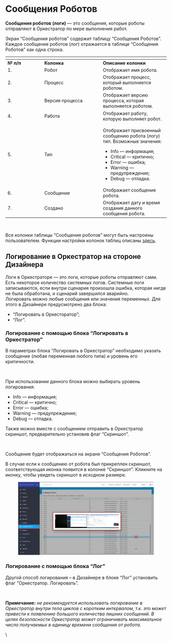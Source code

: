 # Сообщения Роботов

**Сообщения роботов (логи)** — это сообщения, которые роботы отправляют в Оркестратор по мере выполнения работ.

Экран “Сообщения роботов” содержит таблицу “Сообщения Роботов”.\
Каждое сообщение роботов (лог) отражается в таблице “Сообщения Роботов” как одна строка.

<table data-header-hidden><thead><tr><th width="101"></th><th width="169"></th><th></th></tr></thead><tbody><tr><td><strong>№ п/п</strong></td><td><strong>Колонка</strong></td><td><strong>Описание колонки</strong></td></tr><tr><td>1.</td><td>Робот</td><td>Отображает имя робота.</td></tr><tr><td>2.</td><td>Процесс</td><td>Отображает процесс, который выполняется роботом.</td></tr><tr><td>3.</td><td>Версия процесса</td><td>Отображает версию процесса, которая выполняется роботом.</td></tr><tr><td>4.</td><td>Работа</td><td>Отображает работу, которую выполняет робот.</td></tr><tr><td>5.</td><td>Тип</td><td><p>Отображает присвоенный сообщению робота (логу) тип. Возможные значения:</p><ul><li>Info — информация;</li><li>Critical — критично;</li><li>Error — ошибка;</li><li>Warning — предупреждение;</li><li>Debug — отладка.</li></ul></td></tr><tr><td>6.</td><td>Сообщение</td><td>Отображает сообщение робота.</td></tr><tr><td>7.</td><td>Создано</td><td>Отображает дату и время создания данного сообщения робота.</td></tr></tbody></table>

<figure><img src="https://lh7-rt.googleusercontent.com/docsz/AD_4nXf-DZPiuTb1gjDHQLtRGs2zQYQEAvyu-3SAr_pOcDa2cuYuYaU4xBqD3-z07_dgJfTk9-Vka2rB7GYprVAGbpI0Yq2cDrAsD-q4J6qX4U01kai3LAfKKI33NNn5ZIy6Hx3HxCCgAtq9cM_hvI13X5KyUI4?key=iiDSKcUE6eu6BlxEUq3Jmg" alt=""><figcaption></figcaption></figure>

Все колонки таблицы “Сообщения роботов” могут быть настроены пользователем. Функции настройки колонок таблиц описаны [здесь](../rabochaya-oblast-orkestratora.md).

## **Логирование в Оркестратор на стороне Дизайнера**

Логи в Оркестраторе — это логи, которые роботы отправляют сами. Есть некоторое количество системных логов. Системные логи записываются, если внутри сценария произошла ошибка, которая нигде не была обработана, и сценарий завершился аварийно.\
Логировать можно любые сообщения или значения переменных. Для этого в Дизайнере предусмотрено два блока:

* “Логировать в Оркесторатор”;
* “Лог”.

### **Логирование с помощью блока “Логировать в Оркестратор”**

В параметрах блока “Логировать в Оркестратор” необходимо указать сообщение (любая переменная любого типа) и уровень его критичности.

<figure><img src="https://lh7-rt.googleusercontent.com/docsz/AD_4nXfPGdjnCjQHRqP7wD_XQy8PCYVi4IHgtvoTOwD61DiDFNOMV9Y4RHEcf8P7uTktGCkLrAoSVTe51LZrKwfQKULV9WmitjObgTzLhj3wErKqiYYzPQCbS50xexvhVCu3JqPTARl3Rlng7CoT2we-yR_xx4sG?key=Oijqy3e65qmL4aGxRpZJbw" alt=""><figcaption></figcaption></figure>

При использовании данного блока можно выбирать уровень логирования:

* Info — информация;
* Critical — критично;
* Error — ошибка;
* Warning — предупреждение;
* Debug — отладка.

Также можно вместе с сообщением отправить в Оркестратор скриншот, предварительно установив флаг “Скриншот”.

<figure><img src="https://lh7-rt.googleusercontent.com/docsz/AD_4nXco48cmNdr_4Ju8UlaX4e0EAAEwP-BcBzJ51jS0ZD2FZbmxkXi6zbrGHqX2EC8Yim_KTdS0cuPfyCTt7nPA8UtCYO4JqeqL1ZoPMzzH1FxVoeyFZy8YcZuqtwlnjJy-n_r_8YjJXPyNwPA7k31Lr94wcp3p?key=Oijqy3e65qmL4aGxRpZJbw" alt=""><figcaption></figcaption></figure>

Сообщение будет отображаться на экране “Сообщения Роботов”.

В случае если к сообщению от робота был прикреплен скриншот, соответствующая иконка появится в колонке “Скриншот”. Кликните на иконку, чтобы увидеть скриншот в исходном размере.

<figure><img src="../../../.gitbook/assets/ЭкрнСбщРобот1.png" alt=""><figcaption></figcaption></figure>

### **Логирование с помощью блока “Лог”**

Другой способ логирования – в Дизайнере в блоке “Лог” установить флаг “Оркестратор. Логировать”.

<figure><img src="https://lh7-rt.googleusercontent.com/docsz/AD_4nXf66legYFanSGbSOJuWmQGWHPYdWxAZziMTRhHxEkI6723-FPorgJtBntSIa22rkc88cd69bvcul05PpPq85SRQY18zOoYyGrQpwybnw9Flx9qj8gpW8iVvILE-G3vKQtMJaI4ScXStMztFF8fOJ5m8ifKM?key=Oijqy3e65qmL4aGxRpZJbw" alt=""><figcaption></figcaption></figure>

**Примечание:** _не рекомендуется использовать логирование в Оркестратор внутри тела циклов с коротким интервалом, т.к. это может привести к появлению большого количества лишних сообщений. В целях безопасности Оркестратор может ограничивать максимальное число получаемых в единицу времени сообщения от робота._

\
